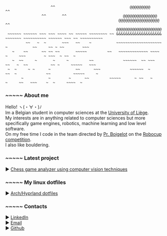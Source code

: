 ```
                    ^^                                 @@@@@@@@@                                   ^^
                ^^       ^^                         @@@@@@@@@@@@@@@
                                                  @@@@@@@@@@@@@@@@@@                  ^^
                                                 @@@@@@@@@@@@@@@@@@@@
 ~~~~~~ ~~~~~~ ~~~ ~~~ ~~~~ ~~ ~~~~~ ~~~~~~~~ ~~ &&&&&&&&&&&&&&&&&&&& ~~~~~~~ ~~~~~~~~~~ ~~~~~~ ~~~ ~~ ~~~~~~~~~~
         ~~   ~  ~       ~~~   ~~    ~           ~~~~~~~~~~~~~~~~~~~~ ~           ~~     ~~ ~ ~~        ~~~       
   ~    ~~      ~~ ~~ ~~       ~~~~~         ~~   ~~~~~~~~~~~~~ ~~~~  ~     ~~~        ~ ~~~  ~ ~~  ~
   ~  ~~     ~       ~     ~         ~~             ~~~~~~  ~~ ~~~       ~~   ~  ~~          ~~ ~     ~~~~~   ~~~
 ~  ~     ~ ~      ~           ~~      ~~~             ~~~~~~  ~      ~~  ~             ~~          ~~~~~     ~  
       ~           ~        ~      ~~         ~~~~~      ~ ~~   ~             ~     ~~   ~~~    ~  ~     ~~~~  ~
```
### ~~~~~ About me 
Hello! ヽ(・∀・)ﾉ<br>
Im a Belgian student in computer sciences at the [University of Liège](https://www.uliege.be/cms/c_8699436/fr/uliege).<br>
My interests are in anything related to computer sciences but more specifically game engines, robotics, machine learning and low level software.<br>
On my free time I code in the team directed by [Pr. Boigelot](https://people.montefiore.uliege.be/boigelot/index-fr.html) on the [Robocup competition](https://www.robocup.org/).<br>
I also like bouldering.

### ~~~~~ Latest project
► [Chess game analyzer using computer vision techniques](https://github.com/simon-gardier/chess-cv)

### ~~~~~ My linux dotfiles
► [Arch/Hyprland dotfiles](https://github.com/simon-gardier/dotfiles)

### ~~~~~ Contacts 
► [LinkedIn](https://www.linkedin.com/in/simon-gardier/)<br>
► [Email](mailto:s.gardier@student.uliege.be)<br>
► [Github](https://github.com/simon-gardier)
